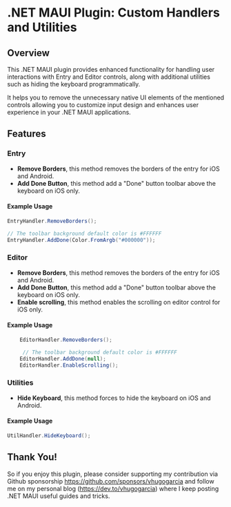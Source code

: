 # .NET MAUI Plugin: Custom Handlers and Utilities

## Overview

This .NET MAUI plugin provides enhanced functionality for handling user interactions with Entry and Editor controls, along with additional utilities such as hiding the keyboard programmatically.
 
 It helps you to remove the unnecessary native UI elements of the mentioned controls allowing you to customize input design and enhances user experience in your .NET MAUI applications.

## Features

### Entry
- **Remove Borders**, this method removes the borders of the entry for iOS and Android.
- **Add Done Button**, this method add a "Done" button toolbar above the keyboard on iOS only.
#### Example Usage
```csharp
EntryHandler.RemoveBorders();

// The toolbar background default color is #FFFFFF 
EntryHandler.AddDone(Color.FromArgb("#000000"));
```

### Editor
- **Remove Borders**, this method removes the borders of the entry for iOS and Android.
- **Add Done Button**, this method add a "Done" button toolbar above the keyboard on iOS only.
- **Enable scrolling**, this method enables the scrolling on editor control for iOS only.
#### Example Usage
```csharp
    EditorHandler.RemoveBorders();

     // The toolbar background default color is #FFFFFF 
    EditorHandler.AddDone(null);
    EditorHandler.EnableScrolling();
```

### Utilities
- **Hide Keyboard**, this method forces to hide the keyboard on iOS and Android.

#### Example Usage
```csharp
UtilHandler.HideKeyboard();
```

## Thank You!
So if you enjoy this plugin, please consider supporting my contribution via Github sponsorship https://github.com/sponsors/vhugogarcia and follow me on my personal blog (https://dev.to/vhugogarcia) where I keep posting .NET MAUI useful guides and tricks.


